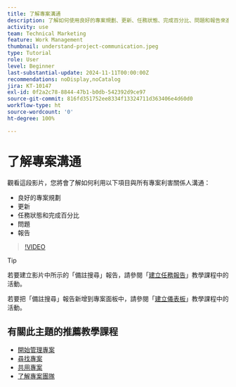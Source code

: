 ```yaml
---
title: 了解專案溝通
description: 了解如何使用良好的專案規劃、更新、任務狀態、完成百分比、問題和報告來進行專案工作相關溝通。
activity: use
team: Technical Marketing
feature: Work Management
thumbnail: understand-project-communication.jpeg
type: Tutorial
role: User
level: Beginner
last-substantial-update: 2024-11-11T00:00:00Z
recommendations: noDisplay,noCatalog
jira: KT-10147
exl-id: 0f2a2c78-8844-47b1-b0db-542392d9ce97
source-git-commit: 816fd351752ee8334f13324711d363406e4d60d0
workflow-type: ht
source-wordcount: '0'
ht-degree: 100%

---
```


# 了解專案溝通

觀看這段影片，您將會了解如何利用以下項目與所有專案利害關係人溝通：

* 良好的專案規劃
* 更新
* 任務狀態和完成百分比
* 問題
* 報告

>[!VIDEO](https://video.tv.adobe.com/v/3419150/?quality=12&learn=on&enablevpops)

>[!TIP]
>
>若要建立影片中所示的「備註搜尋」報告，請參閱「[建立任務報告](https://experienceleague.adobe.com/docs/workfront-learn/tutorials-workfront/reporting/basic-reporting/create-a-task-report.html?lang=zh-Hant)」教學課程中的活動。
>
>若要把「備註搜尋」報告新增到專案面板中，請參閱「[建立儀表板](https://experienceleague.adobe.com/docs/workfront-learn/tutorials-workfront/reporting/basic-reporting/create-dashboards.html?lang=zh-Hant)」教學課程中的活動。

## 有關此主題的推薦教學課程

* [開始管理專案](/help/manage-work/projects/getting-started-manage-a-project.md)
* [尋找專案](/help/manage-work/projects/find-projects.md)
* [共用專案](/help/manage-work/projects/share-a-project.md)
* [了解專案團隊](/help/manage-work/projects/understand-the-project-team.md)


